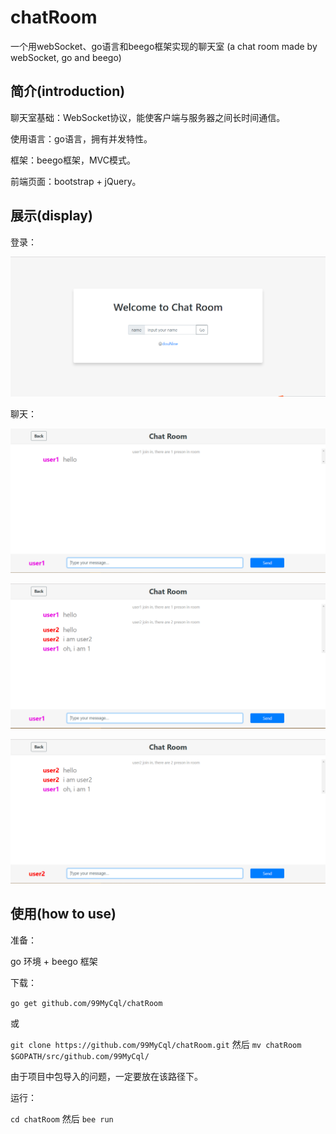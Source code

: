 # chatRoom

一个用webSocket、go语言和beego框架实现的聊天室 (a chat room made by webSocket, go and beego)

## 简介(introduction)

聊天室基础：WebSocket协议，能使客户端与服务器之间长时间通信。

使用语言：go语言，拥有并发特性。

框架：beego框架，MVC模式。

前端页面：bootstrap + jQuery。

## 展示(display)

登录：

![欢迎界面](static/img/welcome.png)

聊天：

![聊天室1](static/img/chatRoom1.png)

![聊天室2](static/img/chatRoom2.png)

![聊天室3](static/img/chatRoom3.png)

## 使用(how to use)

准备：

go 环境 + beego 框架

下载：

`go get github.com/99MyCql/chatRoom`

或

`git clone https://github.com/99MyCql/chatRoom.git` 然后 `mv chatRoom $GOPATH/src/github.com/99MyCql/`

由于项目中包导入的问题，一定要放在该路径下。

运行：

`cd chatRoom` 然后 `bee run`